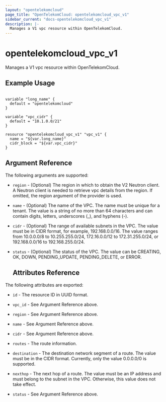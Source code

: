 ```yaml
---
layout: "opentelekomcloud"
page_title: "OpenTelekomCloud: opentelekomcloud_vpc_v1"
sidebar_current: "docs-opentelekomcloud_vpc_v1"
description: |-
  Manages a V1 vpc resource within OpenTelekomCloud.
---
```


# opentelekomcloud_vpc_v1

Manages a V1 vpc resource within OpenTelekomCloud.

## Example Usage

```hcl

variable "long_name" {
  default = "opentelekomcloud"
}

variable "vpc_cidr" {
  default = "10.1.0.0/21"
}

resource "opentelekomcloud_vpc_v1" "vpc_v1" {
  name = "${var.long_name}"
  cidr_block = "${var.vpc_cidr}"
}

```

## Argument Reference

The following arguments are supported:

* `region` - (Optional) The region in which to obtain the V2 Neutron client. A Neutron client is needed to retrieve vpc details from the region. If omitted, the region argument of the provider is used.

* `name` - (Optional) The name of the VPC. The name must be unique for a tenant. The value is a string of no more than 64 characters and can contain digits, letters, underscores (_), and hyphens (-).

* `cidr` - (Optional) The range of available subnets in the VPC. The value must be in CIDR format, for example, 192.168.0.0/16. The value ranges from 10.0.0.0/8 to 10.255.255.0/24, 172.16.0.0/12 to 172.31.255.0/24, or 192.168.0.0/16 to 192.168.255.0/24.

* `status` - (Optional) The status of the VPC. The value can be CREATING, OK, DOWN, PENDING_UPDATE, PENDING_DELETE, or ERROR.


  ## Attributes Reference

The following attributes are exported:

* `id` - The resource ID in UUID format.

* `vpc_id` - See Argument Reference above.

* `region` - See Argument Reference above.

* `name` -  See Argument Reference above.

* `cidr` - See Argument Reference above.

* `routes` - The route information.

* `destination` - The destination network segment of a route. The value must be in the CIDR format. Currently, only the value 0.0.0.0/0 is supported.

* `nexthop` - The next hop of a route. The value must be an IP address and must belong to the subnet in the VPC. Otherwise, this value does not take effect.

* `status` - See Argument Reference above.
